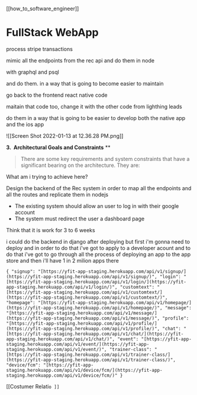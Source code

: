 [[how_to_software_engineer]]


      

  

  

# FullStack WebApp

process stripe transactions




mimic all the endpoints from the rec api and do them in node

with graphql and psql

and do them. in a way that is going to become easier to maintain

go back to the frontend react native code

maitain that code too, change it with the other code from lighthing leads

do them in a way that is going to be easier to develop both the native app and the ios app




![[Screen Shot 2022-01-13 at 12.36.28 PM.png]]


**3.  Architectural Goals and Constraints** **
> There are some key requirements and system constraints that have a significant bearing on the architecture. They are:

What am i trying to achieve here? 

Design the backend of the Rec system in order to map all the endpoints and all the routes and replicate them in nodejs
-  The existing system should allow an user to log in with their google account
-  The system must redirect the user a dashboard page 

Think that it is work for 3 to 6 weeks


i could do the backend in django after deploying
but first i'm gonna need to deploy
and in order to do that i've got to apply to a developer acount and to do that i've got to go through all the process of deploying an app to the app store and then i'll have 1 in 2 milion apps there



```
{ "signup": "[https://yfit-app-staging.herokuapp.com/api/v1/signup/](https://yfit-app-staging.herokuapp.com/api/v1/signup/)", "login": "[https://yfit-app-staging.herokuapp.com/api/v1/login/](https://yfit-app-staging.herokuapp.com/api/v1/login/)", "customtext": "[https://yfit-app-staging.herokuapp.com/api/v1/customtext/](https://yfit-app-staging.herokuapp.com/api/v1/customtext/)", "homepage": "[https://yfit-app-staging.herokuapp.com/api/v1/homepage/](https://yfit-app-staging.herokuapp.com/api/v1/homepage/)", "message": "[https://yfit-app-staging.herokuapp.com/api/v1/message/](https://yfit-app-staging.herokuapp.com/api/v1/message/)", "profile": "[https://yfit-app-staging.herokuapp.com/api/v1/profile/](https://yfit-app-staging.herokuapp.com/api/v1/profile/)", "chat": "[https://yfit-app-staging.herokuapp.com/api/v1/chat/](https://yfit-app-staging.herokuapp.com/api/v1/chat/)", "event": "[https://yfit-app-staging.herokuapp.com/api/v1/event/](https://yfit-app-staging.herokuapp.com/api/v1/event/)", "trainer-class": "[https://yfit-app-staging.herokuapp.com/api/v1/trainer-class/](https://yfit-app-staging.herokuapp.com/api/v1/trainer-class/)", "device/fcm": "[https://yfit-app-staging.herokuapp.com/api/v1/device/fcm/](https://yfit-app-staging.herokuapp.com/api/v1/device/fcm/)" }
```
[[Costumer Relati`o ]]`